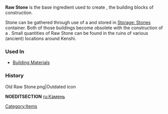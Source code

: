 **Raw Stone** is the base ingredient used to create [](Building_Materials.md), the building blocks of
construction.

Stone can be gathered through use of a [](Stone_Mine.md) and stored in [Storage:
Stones](Storage:_Stones "wikilink") container. Both of those buildings
become obsolete with the construction of a [](Hybrid_Stone_Mine.md). Small quantities of Raw Stone can
be found in the ruins of various (ancient) locations around Kenshi.

### Used In

- [Building Materials](Building_Materials.md "wikilink")

### History

Old Raw Stone.png\|Outdated icon

__NOEDITSECTION__ [ru:Камень](ru:Камень "wikilink")

[Category:Items](Category:Items "wikilink")